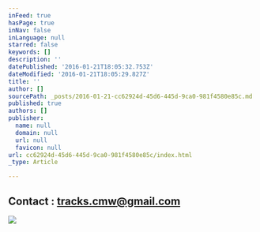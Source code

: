 ```yaml
---
inFeed: true
hasPage: true
inNav: false
inLanguage: null
starred: false
keywords: []
description: ''
datePublished: '2016-01-21T18:05:32.753Z'
dateModified: '2016-01-21T18:05:29.827Z'
title: ''
author: []
sourcePath: _posts/2016-01-21-cc62924d-45d6-445d-9ca0-981f4580e85c.md
published: true
authors: []
publisher:
  name: null
  domain: null
  url: null
  favicon: null
url: cc62924d-45d6-445d-9ca0-981f4580e85c/index.html
_type: Article

---
```

## Contact : tracks.cmw@gmail.com
![](https://the-grid-user-content.s3-us-west-2.amazonaws.com/bbf39a7b-e492-4496-a091-464dcd61d3cb.jpg)